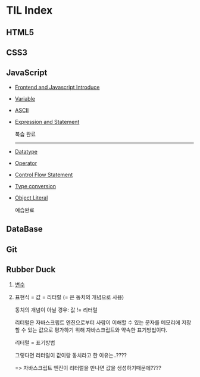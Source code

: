 # TIL Index



## HTML5



## CSS3



## JavaScript

- [Frontend and Javascript Introduce](./JavaScript/FDS/200420-1-2.md)

- [Variable](./JavaScript/FDS/200422-4-5.md#변수)

- [ASCII](./JavaScript/FDS/200422-4-5.md#ascii-code)

- [Expression and Statement](./JavaScript/FDS/200422-4-5.md#표현식과-문)

  복습 완료

  ---

  

- [Datatype](./JavaScript/FDS/200424-6-7.md#데이터-타입)

- [Operator](./JavaScript/FDS/200424-6-7.md#연산자)

- [Control Flow Statement](./JavaScript/FDS/200426-8-9.md#제어문)

- [Type conversion](./JavaScript/FDS/200426-8-9.md#타입-변환과-단축-평가)

- [Object Literal](./JavaScript/FDS/200427-10-11.md#객체-리터럴)

  예습완료



## DataBase



## Git



## Rubber Duck

1. [변수](./JavaScript/FDS/200422-4-5.md#4-변수-선언의-실행-시점과-변수-호이스팅)

2. 표현식 = 값 = 리터럴 (= 은 동치의 개념으로 사용)

   동치의 개념이 아닐 경우: 값 != 리터럴

   리터럴은 자바스크립트 엔진으로부터 사람이 이해할 수 있는 문자를 메모리에 저장 할 수 있는 값으로 평가하기 위해 자바스크립트와 약속한 표기방법이다.

   리터럴 = 표기방법

   그렇다면 리터럴이 값이랑 동치라고 한 이유는..????

   => 자바스크립트 엔진이 리터럴을 만나면 값을 생성하기때문에????

   
